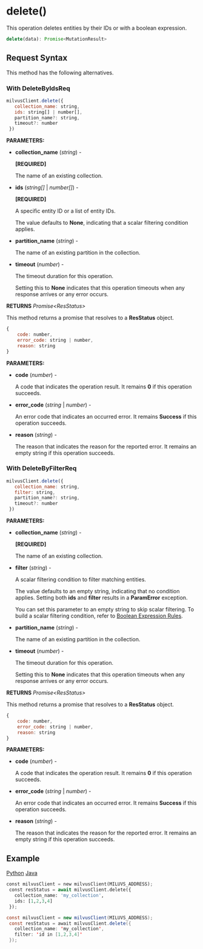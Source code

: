 # delete()

This operation deletes entities by their IDs or with a boolean expression.

```javascript
delete(data): Promise<MutationResult>
```

## Request Syntax

This method has the following alternatives.

### With DeleteByIdsReq 

```javascript
milvusClient.delete({
   collection_name: string,
   ids: string[] | number[],
   partition_name?: string,
   timeout?: number
 })
```

**PARAMETERS:**

- **collection_name** (*string*) -

    **[REQUIRED]**

    The name of an existing collection.

- **ids** (*string[]* | *number[]*) -

    **[REQUIRED]**

    A specific entity ID or a list of entity IDs.

    The value defaults to **None**, indicating that a scalar filtering condition applies.

- **partition_name** (*string*) -

    The name of an existing partition in the collection.

- **timeout** (*number*) -

    The timeout duration for this operation. 

    Setting this to **None** indicates that this operation timeouts when any response arrives or any error occurs.

**RETURNS** *Promise\<ResStatus>*

This method returns a promise that resolves to a **ResStatus** object.

```javascript
{
    code: number,
    error_code: string | number,
    reason: string
}
```

**PARAMETERS:**

- **code** (*number*) -

    A code that indicates the operation result. It remains **0** if this operation succeeds.

- **error_code** (*string* | *number*) -

    An error code that indicates an occurred error. It remains **Success** if this operation succeeds. 

- **reason** (*string*) - 

    The reason that indicates the reason for the reported error. It remains an empty string if this operation succeeds.

### With DeleteByFilterReq

```javascript
milvusClient.delete({
   collection_name: string,
   filter: string,
   partition_name?: string,
   timeout?: number
 })
```

**PARAMETERS:**

- **collection_name** (*string*) -

    **[REQUIRED]**

    The name of an existing collection.

- **filter** (*string*) -

    A scalar filtering condition to filter matching entities. 

    The value defaults to an empty string, indicating that no condition applies. Setting both **ids** and **filter** results in a **ParamError** exception.

    You can set this parameter to an empty string to skip scalar filtering. To build a scalar filtering condition, refer to [Boolean Expression Rules](https://milvus.io/docs/boolean.md). 

- **partition_name** (*string*) -

    The name of an existing partition in the collection.

- **timeout** (*number*) -

    The timeout duration for this operation. 

    Setting this to **None** indicates that this operation timeouts when any response arrives or any error occurs.

**RETURNS** *Promise\<ResStatus>*

This method returns a promise that resolves to a **ResStatus** object.

```javascript
{
    code: number,
    error_code: string | number,
    reason: string
}
```

**PARAMETERS:**

- **code** (*number*) -

    A code that indicates the operation result. It remains **0** if this operation succeeds.

- **error_code** (*string* | *number*) -

    An error code that indicates an occurred error. It remains **Success** if this operation succeeds. 

- **reason** (*string*) - 

    The reason that indicates the reason for the reported error. It remains an empty string if this operation succeeds.

## Example

<div class="multipleCode">
    <a href="#python">Python</a>
    <a href="#java">Java</a>
</div>

```python
const milvusClient = new milvusClient(MILUVS_ADDRESS);
 const resStatus = await milvusClient.delete({
   collection_name: 'my_collection',
   ids: [1,2,3,4]
 });
```

```java
const milvusClient = new milvusClient(MILUVS_ADDRESS);
 const resStatus = await milvusClient.delete({
   collection_name: 'my_collection',
   filter: 'id in [1,2,3,4]'
 });
```


